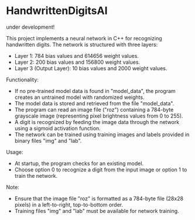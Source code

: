 # HandwrittenDigitsAI
under development!

This project implements a neural network in C++ for recognizing handwritten digits.
The network is structured with three layers:
  - Layer 1: 784 bias values and 614656 weight values.
  - Layer 2: 200 bias values and 156800 weight values.
  - Layer 3 (Output Layer): 10 bias values and 2000 weight values.

Functionality:
  - If no pre-trained model data is found in "model_data", the program creates an untrained model with randomized weights.
  - The model data is stored and retrieved from the file "model_data".
  - The program can read an image file ("roz") containing a 784-byte grayscale image (representing pixel brightness values from 0 to 255).
  - A digit is recognized by feeding the image data through the network using a sigmoid activation function.
  - The network can be trained using training images and labels provided in binary files "img" and "lab".

Usage:
  - At startup, the program checks for an existing model.
  - Choose option 0 to recognize a digit from the input image or option 1 to train the network.
  
Note:
  - Ensure that the image file "roz" is formatted as a 784-byte file (28x28 pixels) in a left-to-right, top-to-bottom order.
  - Training files "img" and "lab" must be available for network training.
